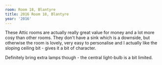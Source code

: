 ```yaml
---
room: Room 18, Blantyre
title: 2016 Room 18, Blantyre
year: '2016'
---
```


These Attic rooms are actually really great value for money and a lot more cosy than other rooms. They don't have a sink which is a downside, but otherwise the room is lovely, very easy to personalise and I actually like the sloping ceiling bit - gives it a bit of character.

Definitely bring extra lamps though - the central light-bulb is a bit limited.